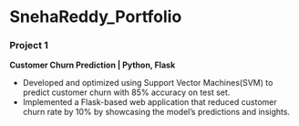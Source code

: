 # SnehaReddy_Portfolio

### Project 1
**Customer Churn Prediction | Python, Flask**
* Developed and optimized using Support Vector Machines(SVM) to predict customer churn with 85% accuracy on test set.
* Implemented a Flask-based web application that reduced customer churn rate by 10% by showcasing the model’s
predictions and insights.
